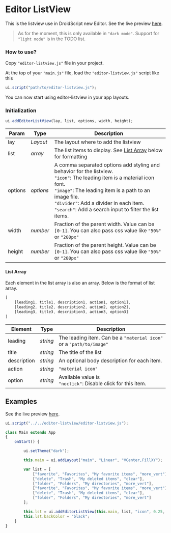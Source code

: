 # Editor ListView

This is the listview use in DroidScript new Editor. See the live preview [here](https://hamacjumar.github.io/ui-components/editor-listview/index.html).

> As for the moment, this is only available in `"dark mode"`. Support for `"light mode"` is in the TODO list.

### How to use?

Copy `"editor-listview.js"` file in your project.

At the top of your `"main.js"` file, load the `"editor-listview.js"` script like this

```javascript
ui.script("path/to/editor-listview.js");
```

You can now start using editor-listview in your app layouts.

### Initialization

```javascript
ui.addEditorListView(lay, list, options, width, height);
```

| Param | Type | Description |
|--- | --- | --- |
| lay | *Layout* | The layout where to add the listview |
| list | *array* | The list items to display. See [List Array](#list-array) below for formatting |
| options | *options* | A comma separated options add styling and behavior for the listview. <br>`"icon"`: The leading item is a material icon font. <br>`"image"`: The leading item is a path to an image file. <br>`"divider"`: Add a divider in each item. <br>`"search"`: Add a search input to filter the list items. |
| width | *number* | Fraction of the parent width. Value can be `[0-1]`. You can also pass css value like `"50%"` or `"200px"` |
| height | *number* | Fraction of the parent height. Value can be `[0-1]`. You can also pass css value like `"50%"` or `"200px"` |

#### List Array

Each element in the list array is also an array. Below is the format of list array.

```javascript
[
    [leading1, title1, description1, action1, option1],
    [leading2, title2, description2, action2, option2],
    [leading3, title3, description3, action3, option3]
]
```

| Element | Type | Description |
|--- | --- | --- |
| leading | *string* | The leading item. Can be a `"material icon"` or a `"path/to/image"`|
| title | *string* | The title of the list |
| description | *string* | An optional body description for each item. |
| action | *string* | `"material icon"` |
| option | *string* | Available value is <br> `"noclick"`: Disable click for this item. |

## Examples
See the live preview [here](https://hamacjumar.github.io/ui-components/editor-listview/index.html).
```javascript
ui.script("../../editor-listview/editor-listview.js");

class Main extends App
{
    onStart() {

        ui.setTheme("dark");

        this.main = ui.addLayout("main", "Linear", "VCenter,FillXY");

        var list = [
            ["favorite", "Favorites", "My favorite items", "more_vert"],
            ["delete", "Trash", "My deleted items", "clear"],
            ["folder", "Folders", "My directories", "more_vert"],
            ["favorite", "Favorites", "My favorite items", "more_vert"],
            ["delete", "Trash", "My deleted items", "clear"],
            ["folder", "Folders", "My directories", "more_vert"]
        ];

        this.lst = ui.addEditorListView(this.main, list, "icon", 0.25, 0.8);
        this.lst.backColor = "black";
    }
}
```